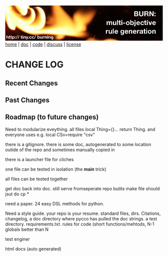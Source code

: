 <a href="http://tiny.cc/burning"><img src="etc/img/burn.png"></a><br clear=all>
[home](http://tiny.cc/burning) | [doc](http://burn.github.io/src) | [code](https://github.com/burn/src) | [discuss](https://github.com/burn/src/issues) | [license](https://github.com/burn/src/blob/master/LICENSE.md)

# CHANGE LOG

## Recent Changes

## Past Changes

## Roadmap (to future changes)

Need to modularize eveything. all files local Thing={}... return Thing. and everyone uses
e.g. local CSv=require "csv"

there is a gitignore. there is some doc, autogenerated to some location outide of the repo and sometimes manually copied in

there is a launcher file for cliches

one file can be tested in isolation (the __main__ trick)

all files can be tested together

get doc back into doc. still serve fromseperate repo butits make file should jsut do cp * 

need a paper. 24 easy DSL methods for python.

Need a style guide.  your repo is your resume. standard files, dirs. Citations, changelog, a doc directory where pycco has pulled the doc strings. a test directory. requirements.txt. rules for code (short functions/mehtods, N-1 globals better than N

test enginer

html docs (auto generated)
